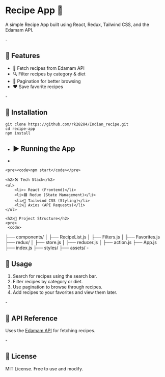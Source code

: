  <h1>Recipe App 🍕</h1>
    <p>A simple Recipe App built using React, Redux, Tailwind CSS, and the Edamam API.</p>
    -
    <h2>📌 Features</h2>
    <ul>
        <li>🌟 Fetch recipes from Edamam API</li>
        <li>🔍 Filter recipes by category & diet</li>
        <li>📄 Pagination for better browsing</li>
        <li>❤️ Save favorite recipes</li>
    </ul>
    -
    <h2>🚀 Installation</h2>
    <pre><code>git clone https://github.com/rk28284/Indian_recipe.git
cd recipe-app
npm install</code></pre>
    
   - <h2>▶️ Running the App</h2>
   -
    <pre><code>npm start</code></pre>
    
    <h2>🛠️ Tech Stack</h2>
    <ul>
        <li>⚛️ React (Frontend)</li>
        <li>🟩 Redux (State Management)</li>
        <li>🎨 Tailwind CSS (Styling)</li>
        <li>📡 Axios (API Requests)</li>
    </ul>
    
    <h2>📂 Project Structure</h2>
    <pre>
     <code>
 
  ├── components/
  │   ├── RecipeList.js
  │   ├── Filters.js
  │   ├── Favorites.js
  ├── redux/
  │   ├── store.js
  │   ├── reducer.js
  │   ├── action.js
  ├── App.js
  ├── index.js
  ├── styles/
  ├── assets/
    </code></pre>
    -
    <h2>📝 Usage</h2>
    <ol>
        <li>Search for recipes using the search bar.</li>
        <li>Filter recipes by category or diet.</li>
        <li>Use pagination to browse through recipes.</li>
        <li>Add recipes to your favorites and view them later.</li>
    </ol>
    -
    <h2>🔗 API Reference</h2>
    <p>Uses the <a href="https://developer.edamam.com/">Edamam API</a> for fetching recipes.</p>
    -
    <h2>📜 License</h2>
    <p>MIT License. Free to use and modify.</p>
